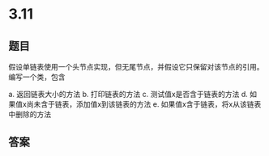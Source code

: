 # 3.11

## 题目

假设单链表使用一个头节点实现，但无尾节点，并假设它只保留对该节点的引用。编写一个类，包含

a. 返回链表大小的方法
b. 打印链表的方法
c. 测试值x是否含于链表的方法
d. 如果值x尚未含于链表，添加值x到该链表的方法
e. 如果值x含于链表，将x从该链表中删除的方法

## 答案

